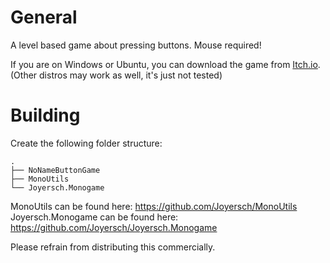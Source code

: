 # General
A level based game about pressing buttons.
Mouse required!

If you are on Windows or Ubuntu, you can download the game from [Itch.io](https://joyersch.itch.io/nonamebuttongame).  
(Other distros may work as well, it's just not tested)
# Building

Create the following folder structure:
```
.
├── NoNameButtonGame
├── MonoUtils
└── Joyersch.Monogame
```
MonoUtils can be found here: https://github.com/Joyersch/MonoUtils
Joyersch.Monogame can be found here: https://github.com/Joyersch/Joyersch.Monogame

Please refrain from distributing this commercially.